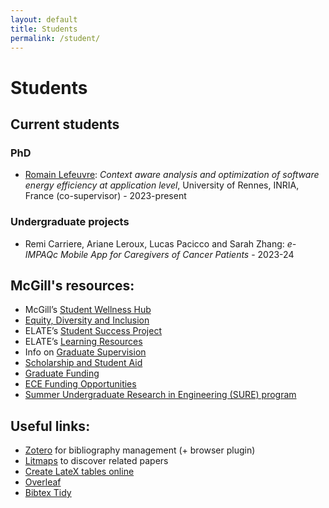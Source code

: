 ```yaml
---
layout: default
title: Students
permalink: /student/
---
```


# Students

## Current students

### PhD
- [Romain Lefeuvre](https://research.romainlefeuvre.com): _Context aware analysis and optimization of software energy efficiency at application level_, University of Rennes, INRIA, France (co-supervisor) - 2023-present   
   
### Undergraduate projects
- Remi Carriere, Ariane Leroux, Lucas Pacicco and Sarah Zhang: _e-IMPAQc Mobile App for Caregivers of Cancer Patients_ - 2023-24   

## McGill's resources:
- McGill’s [Student Wellness Hub](https://www.mcgill.ca/wellness-hub/)
- [Equity, Diversity and Inclusion](https://www.mcgill.ca/studentservices/equity-diversity-inclusion)
- ELATE’s [Student Success Project](https://www.mcgill.ca/engineering/initiatives/elate/students/student-success-project)
- ELATE’s [Learning Resources](https://www.mcgill.ca/engineering/initiatives/elate/students/learning-resources)
- Info on [Graduate Supervision](https://www.mcgill.ca/gradsupervision/)
- [Scholarship and Student Aid](https://www.mcgill.ca/studentaid/)
- [Graduate Funding](https://www.mcgill.ca/gps/funding)
- [ECE Funding Opportunities](https://www.mcgill.ca/ece/graduate/fellowshipsandawards)
- [Summer Undergraduate Research in Engineering (SURE) program](https://www.mcgill.ca/engineering/students/undergraduate/research)

## Useful links:
- [Zotero](https://www.zotero.org) for bibliography management (+ browser plugin)
- [Litmaps](https://www.litmaps.com) to discover related papers
- [Create LateX tables online](https://www.tablesgenerator.com)
- [Overleaf](http://overleaf.com)
- [Bibtex Tidy](https://flamingtempura.github.io/bibtex-tidy/)


